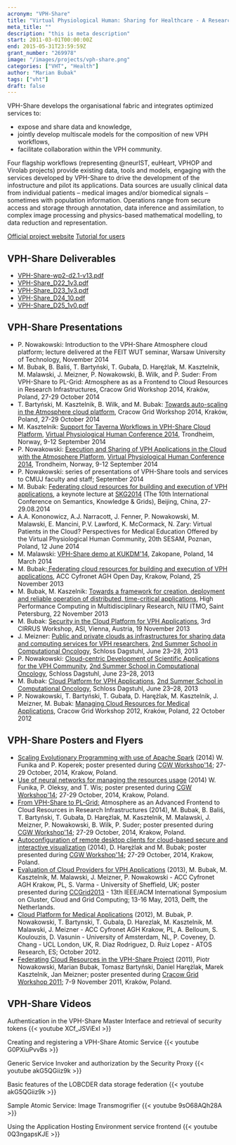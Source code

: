 ```yaml
---
acronym: "VPH-Share"
title: "Virtual Physiological Human: Sharing for Healthcare - A Research Environment"
meta_title: ""
description: "this is meta description"
start: 2011-03-01T00:00:00Z
end: 2015-05-31T23:59:59Z
grant_number: "269978"
image: "/images/projects/vph-share.png"
categories: ["VHT", "Health"]
author: "Marian Bubak"
tags: ["vht"]
draft: false
---
```


VPH-Share develops the organisational fabric and integrates optimized services
to:
  - expose and share data and knowledge,
  - jointly develop multiscale models for the composition of new VPH workflows,
  - facilitate collaboration within the VPH community.

Four flagship workflows (representing @neurIST, euHeart, VPHOP and Virolab
projects) provide existing data, tools and models, engaging with the services
developed by VPH-Share to drive the development of
the infostructure and pilot its applications. Data sources are usually clinical
data from individual patients – medical images and/or biomedical signals –
sometimes with population information. Operations range from secure access and
storage through annotation, data inference and assimilation, to complex image
processing and physics-based mathematical modelling, to data reduction and
representation.

[Official project website](http://www.vph-share.eu/)
[Tutorial for users](http://vph.cyfronet.pl/tutorial)

## VPH-Share Deliverables
- [VPH-Share-wp2-d2.1-v13.pdf](/lmim/vph_share/vph-share-wp2-d2.1-v13.pdf)
- [VPH-Share_D22_1v3.pdf](/lmim/vph_share/VPH-Share_D22_1v3.pdf)
- [VPH-Share_D23_1v3.pdf](/lmim/vph_share/VPH-Share_D23_1v3.pdf)
- [VPH-Share_D24_10.pdf](/lmim/vph_share/VPH-Share_D24_10.pdf)
- [VPH-Share_D25_1v0.pdf](/lmim/vph_share/VPH-Share_D25_1v0.pdf)


## VPH-Share Presentations

- P. Nowakowski: Introduction to the VPH-Share Atmosphere cloud platform; lecture delivered at the FEIT WUT seminar, Warsaw University of Technology, November 2014
- M. Bubak, B. Baliś, T. Bartyński, T. Gubała, D. Harężlak, M. Kasztelnik, M. Malawski, J. Meizner, P. Nowakowski, B. Wilk, and P. Suder: From VPH-Share to PL-Grid: Atmosphere as as a Frontend to Cloud Resources in Research Infrastructures, Cracow Grid Workshop 2014, Kraków, Poland, 27-29 October 2014
- T. Bartyński, M. Kasztelnik, B. Wilk, and M. Bubak: [Towards auto-scaling in the Atmosphere cloud platform](/lmim/vph_share/s8-5-cgw14), Cracow Grid Workshop 2014, Kraków, Poland, 27-29 October 2014
- M. Kasztelnik: [Support for Taverna Workflows in VPH-Share Cloud Platform](/lmim/vph_share/VPH-Share-vph2014-atmo-taverna-v4), [Virtual Physiological Human Conference 2014](http://www.ntnu.edu/vph2014/programme), Trondheim, Norway, 9-12 September 2014
- P. Nowakowski: [Execution and Sharing of VPH Applications in the Cloud with the Atmosphere Platform](/lmim/vph_share/VPH-Share-vph2014-1v1), [Virtual Physiological Human Conference 2014](http://www.ntnu.edu/vph2014/programme), Trondheim, Norway, 9-12 September 2014
- P. Nowakowski: series of presentations of VPH-Share tools and services to CMUJ faculty and staff; September 2014
- M. Bubak: [Federating cloud resources for building and execution of VPH applications](/lmim/vph_share/MB-VPH-Share-SKG2014.pptx), a keynote lecture at [SKG2014](http://www.knowledgegrid.net/skg2014/) (The 10th International Conference on Semantics, Knowledge & Grids), Beijing, China, 27-29.08.2014
- A.A. Kononowicz, A.J. Narracott, J. Fenner, P. Nowakowski, M. Malawski, E. Mancini, P.V. Lawford, K. McCormack, N. Zary: Virtual Patients in the Cloud? Perspectives for Medical Education Offered by the Virtual Physiological Human Community, 20th SESAM, Poznan, Poland, 12 June 2014
- M. Malawski: [VPH-Share demo at KUKDM'14](https://www.youtube.com/watch?v=Twv_3yyJGbQ&list=PLoXMdcagfc3knPLgNrkM_tfv8StNCDLDo), Zakopane, Poland, 14 March 2014
- M. Bubak:[ Federating cloud resources for building and execution of VPH applications](/lmim/vph_share/VPHShareDzOCyf25112013MB.pptx), ACC Cyfronet AGH Open Day, Krakow, Poland, 25 November 2013
- M. Bubak, M. Kaszelnik: [Towards a framework for creation, deployment and reliable operation of distributed, time-critical applications](/lmim/vph_share/SimCity-CIS-MB-MK-21-11-2013.pptx), High Performance Computing in Multidisciplinary Research, NIU ITMO, Saint Petersburg, 22 November 2013
- M. Bubak: [Security in the Cloud Platform for VPH Applications](/lmim/vph_share/VPH-cirrus-MB-final.pptx), 3rd CIRRUS Workshop, ASI, Vienna, Austria, 19 November 2013
- J. Meizner: [Public and private clouds as infrastructures for sharing data and computing services for VPH researchers](/lmim/vph_share/JM_Daghstul_v2.pptx), [2nd Summer School in Computational Oncology](http://www.dagstuhl.de/en/program/calendar/evhp/?semnr=13262), Schloss Dagstuhl, June 23–28, 2013
- P. Nowakowski: [Cloud-centric Development of Scientific Applications for the VPH Community](/lmim/vph_share/dagstuhl_cloudapps.pptx), [2nd Summer School in Computational Oncology](http://www.dagstuhl.de/en/program/calendar/evhp/?semnr=13262), Schloss Dagstuhl, June 23–28, 2013
- M. Bubak: [Cloud Platform for VPH Applications](/lmim/vph_share/VPH-Share-CloudPlatform-Dagstuhl2013-f.pptx), [2nd Summer School in Computational Oncology](http://www.dagstuhl.de/en/program/calendar/evhp/?semnr=13262), Schloss Dagstuhl, June 23–28, 2013
- P. Nowakowski, T. Bartyński, T. Gubała, D. Harężlak, M. Kasztelnik, J. Meizner, M. Bubak: [Managing Cloud Resources for Medical Applications](/lmim/vph_share/05-vph.pptx), Cracow Grid Workshop 2012, Kraków, Poland, 22 October 2012


## VPH-Share Posters and Flyers

- [Scaling Evolutionary Programming with use of Apache Spark](/lmim/vph_share/CGW2014_poster_koperek.pdf) (2014) W. Funika and P. Koperek; poster presented during [CGW Workshop'14](http://www.cyfronet.krakow.pl/cgw14/); 27-29 October, 2014, Krakow, Poland.
- [Use of neural networks for managing the resources usage](/lmim/vph_share/CGW14-poster_wis_oleksy.pdf) (2014) W. Funika, P. Oleksy, and T. Wis; poster presented during [CGW Workshop'14](http://www.cyfronet.krakow.pl/cgw14/); 27-29 October, 2014, Krakow, Poland.
- [From VPH-Share to PL-Grid:](/lmim/vph_share/vph-cgw-poster-v4.pdf) Atmosphere as an Advanced Frontend to Cloud Resources in Research Infrastructures (2014), M. Bubak, B. Baliś, T. Bartyński, T. Gubała, D. Harężlak, M. Kasztelnik, M. Malawski, J. Meizner, P. Nowakowski, B. Wilk, P. Suder; poster presented during [CGW Workshop'14](http://www.cyfronet.krakow.pl/cgw14/); 27-29 October, 2014, Krakow, Poland.
- [Autoconfiguration of remote desktop clients for cloud-based secure and interactive visualization](/lmim/vph_share/cloud-vnc-poster-v4_CGW14.pdf) (2014), D. Harężlak and M. Bubak; poster presented during [CGW Workshop'14](http://www.cyfronet.krakow.pl/cgw14/); 27-29 October, 2014, Krakow, Poland.
- [Evaluation of Cloud Providers for VPH Applications](/lmim/vph_share/Evaluation_of_Cloud_Providers_for_VPH_Applications.pdf) (2013), M. Bubak, M. Kasztelnik, M. Malawski, J. Meizner, P. Nowakowski - ACC Cyfronet AGH Krakow, PL, S. Varma - University of Sheffield, UK; poster presented during [CCGrid2013](http://www.pds.ewi.tudelft.nl/ccgrid2013) - 13th IEEE/ACM  International Symposium on Cluster, Cloud and Grid Computing; 13-16 May, 2013, Delft, the Netherlands.
- [Cloud Platform for Medical Applications](/lmim/vph_share/VPH-Share-poster2012_A4.png) (2012), M. Bubak, P. Nowakowski, T. Bartynski, T. Gubala, D. Harezlak, M. Kasztelnik, M. Malawski, J. Meizner - ACC Cyfronet AGH Krakow, PL, A. Belloum, S. Koulouzis, D. Vasunin - University of Amsterdam, NL, P. Coveney, D. Chang - UCL London, UK, R. Diaz Rodriguez, D. Ruiz Lopez - ATOS Research, ES; October 2012.
- [Federating Cloud Resources in the VPH-Share Project](/lmim/vph_share/VPH-Share-poster_CGW11-A4.pdf) (2011), Piotr Nowakowski, Marian Bubak, Tomasz Bartyński, Daniel Harężlak, Marek Kasztelnik, Jan Meizner; poster presented during [Cracow Grid Workshop 2011](http://www.cyfronet.pl/cgw11/); 7-9 November 2011, Kraków, Poland.


## VPH-Share Videos

Authentication in the VPH-Share Master Interface and retrieval of security tokens
{{< youtube XCf_JSViExI >}}

Creating and registering a VPH-Share Atomic Service
{{< youtube G0PXiuPvvBs >}}

Generic Service Invoker and authorization by the Security Proxy
{{< youtube akG5QGiiz9k >}}

Basic features of the LOBCDER data storage federation
{{< youtube akG5QGiiz9k >}}


Sample Atomic Service: Image Transmogrifier
{{< youtube 9sO68AQh28A >}}

Using the Application Hosting Environment service frontend
{{< youtube 0Q3ngapsKJE >}}
